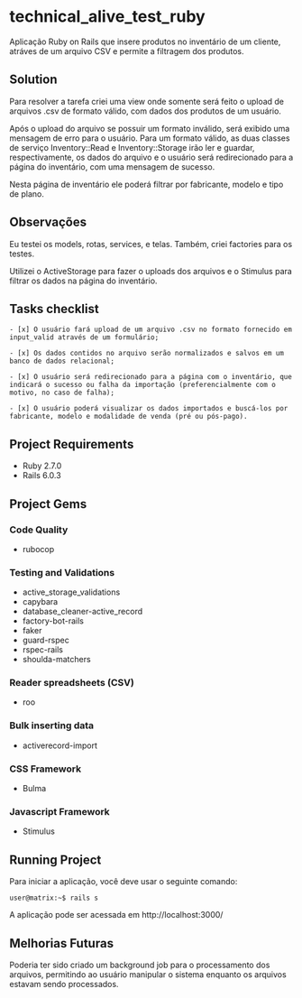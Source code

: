 # technical_alive_test_ruby
Aplicação Ruby on Rails que insere produtos no inventário de um cliente, atráves de um arquivo CSV e permite a filtragem dos produtos.

## Solution
Para resolver a tarefa criei uma view onde somente será feito o upload de arquivos .csv de formato válido, com dados dos produtos de um usuário.

Após o upload do arquivo se possuir um formato inválido, será exibido uma mensagem de erro para o usuário. Para um formato válido, as duas classes de serviço Inventory::Read e Inventory::Storage irão ler e guardar, respectivamente, os dados do arquivo e o usuário será redirecionado para a página do inventário, com uma mensagem de sucesso.

Nesta página de inventário ele poderá filtrar por fabricante, modelo e tipo de plano.

## Observações
Eu testei os models, rotas, services, e telas. Também, criei factories para os testes.

Utilizei o ActiveStorage para fazer o uploads dos arquivos e o Stimulus para filtrar os dados na página do inventário.

## Tasks checklist

    - [x] O usuário fará upload de um arquivo .csv no formato fornecido em input_valid através de um formulário;

    - [x] Os dados contidos no arquivo serão normalizados e salvos em um banco de dados relacional;

    - [x] O usuário será redirecionado para a página com o inventário, que indicará o sucesso ou falha da importação (preferencialmente com o motivo, no caso de falha);

    - [x] O usuário poderá visualizar os dados importados e buscá-los por fabricante, modelo e modalidade de venda (pré ou pós-pago).

## Project Requirements
- Ruby 2.7.0
- Rails 6.0.3

## Project Gems

### Code Quality
- rubocop

### Testing and Validations
- active_storage_validations
- capybara
- database_cleaner-active_record
- factory-bot-rails
- faker
- guard-rspec
- rspec-rails
- shoulda-matchers

### Reader spreadsheets (CSV)
- roo

### Bulk inserting data
- activerecord-import

### CSS Framework
- Bulma

### Javascript Framework
- Stimulus

## Running Project
Para iniciar a aplicação, você deve usar o seguinte comando:

```console
user@matrix:~$ rails s
```
A aplicação pode ser acessada em http://localhost:3000/

## Melhorias Futuras
Poderia ter sido criado um background job para o processamento dos arquivos, permitindo ao usuário manipular o sistema enquanto os arquivos estavam sendo processados.
